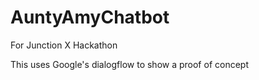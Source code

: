 # AuntyAmyChatbot
For Junction X Hackathon

This uses Google's dialogflow to show a proof of concept
